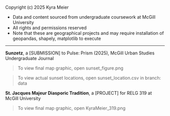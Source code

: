 Copyright (c) 2025 Kyra Meier

* Data and content sourced from undergraduate coursework at McGill University
* All rights and permissions reserved
* Note that these are geographical projects and may require installation of geopandas, shapely, matplotlib to execute

---------------------------------------------------

**Sunzetz**, a [SUBMISSION] to Pulse: Prism (2025), McGill Urban Studies Undergraduate Journal

> To view final map graphic, open sunset_figure.png

> To view actual sunset locations, open sunset_location.csv in branch: data

**St. Jacques Majeur Diasporic Tradition**, a [PROJECT] for RELG 319 at McGill University

> To view final map graphic, open KyraMeier_319.png
  
  
